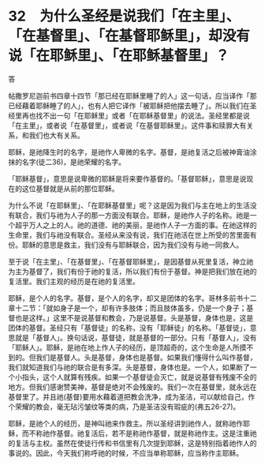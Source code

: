 # 32　为什么圣经是说我们「在主里」、「在基督里」、「在基督耶稣里」，却没有说「在耶稣里」、「在耶稣基督里」？


答

帖撒罗尼迦前书四章十四节「那已经在耶稣里睡了的人」这一句话，应当译作「那已经藉着耶稣睡了的人」，也有人把它译作「被耶稣把他摆去睡了」。所以我们在圣经里再也找不出一句「在耶稣里」或者「在耶稣基督里」的说法。圣经里都是说「在主里」，或者说「在基督里」，或者说「在基督耶稣里」。这件事和赎罪大有关系，和我们也大有关系。

耶稣，是祂降生时的名字，是祂作人卑微的名字。基督，是祂复活之后被神膏油涂抹的名字(徒二36)，是祂荣耀的名字。

「耶稣基督」，意思是说卑微的耶稣是将来要作基督的。「基督耶稣」，意思是说现在的这位基督就是从前的那位耶稣。

为什么不说「在耶稣里」、「在耶稣基督里」呢？这是因为我们与主在地上的生活没有联合，我们与祂为人子的那一方面没有联合。耶稣，是祂作人子的名称。祂是一个超乎万人之上的人。祂的道德、祂的美丽，是祂作人子一方面的事。在祂这样的生命里，我们与祂没有联合。圣经从来没有说，我们在祂活在世上所受的苦里面有份。耶稣的意思是救主，我们没有与耶稣联合，因为我们没有与祂一同救人。

至于说「在主里」、「在基督里」、「在基督耶稣里」，是因基督从死里复活，神立祂为主为基督了，我们有份于祂的复活，所以我们有份于基督。神是把我们放在祂的复活里。我们主观的经历是在祂的复活里。

耶稣，是个人的名字。基督，是个人的名字，却又是团体的名字。哥林多前书十二章十二节：「就如身子是一个，却有许多肢体；而且肢体虽多，仍是一个身子；基督也是这样。」这里不是说基督和教会，乃是说基督。头是基督，身体也是，这是团体的基督。圣经只有「基督徒」的名称，没有「耶稣徒」的名称。「基督徒」，意思就是「基督人」。换句话说，基督徒，就是基督的一部分。只有「基督人」，没有「耶稣人」。耶稣，是祂在地上作人子的经历，是顶超奇的，这个生命是人所摸不到的。但我们是基督人。头是基督，身体也是基督。如果我们懂得什么叫作基督，我们就知道我们与祂的联合是有多深。头是基督，身体也是。一个人，如果断了一个小指头，这个人就算有残疾。如果一个基督徒会灭亡，就是说基督有残废不全的地方。但我们感谢赞美神，基督是绝对不会残废的。我们一次在基督里，就永远在基督里了。并且祂(基督)要用水藉着道把教会洗净，成为圣洁，可以献给自己，作个荣耀的教会，毫无玷污皱纹等类的病，乃是圣洁没有瑕疵的(弗五26-27)。

耶稣，是祂个人的经历，是神叫祂来作救主。所以圣经讲到祂作人，就称祂作耶稣，而不称祂作基督。祂复活后，若不是称祂作基督，就是称祂作主。这是注重祂的复活与主权。虽然在使徒行传和书信里有几次提到耶稣，这是特别指着祂作人的事说的。因此，今天我们称呼祂的时候，不应当单称耶稣，应当称作主耶稣。


